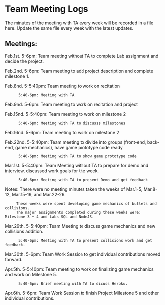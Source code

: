# Team Meeting Logs
The minutes of the meeting with TA every week will be recorded in a file here. Update the same file every week with the latest updates.

## Meetings:
Feb.1st.  5-6pm: Team meeting without TA to complete Lab assignment and decide the project.

Feb.2nd.  5-6pm: Team meeting to add project description and complete milestone 1.

Feb.8nd.  5-5:40pm: Team meeting to work on recitation

          5:40-6pm: Meeting with TA

Feb.9nd.  5-6pm: Team meeting to work on recitation and project

Feb.15nd. 5-5:40pm: Team meeting to work on milestone 2

          5:40-6pm: Meeting with TA to discusss milestones
          
Feb.16nd.  5-6pm: Team meeting to work on milestone 2

Feb.22nd. 5-5:40pm: Team meeting to divide into groups (front-end, back-end, game mechanics), have game prototype code ready

          5:40-6pm: Meeting with TA to show game prototype code

Mar.1st.  5-5:40pm: Team Meeting without TA to prepare for demo and interview, discussed work goals for the week.

          5:40-6pm: Meeting with TA to present Demo and get feedback


Notes: There were no meeting minutes taken the weeks of Mar.1-5, Mar.8-12, Mar.15-19, and Mar.22-26.

         These weeks were spent developing game mechanics of bullets and collisions. 
         The major assignments completed during these weeks were: Milestone 3 + 4 and Labs SQL and NodeJS.

Mar.29th. 5-5:40pm: Team Meeting to discuss game mechanics and new collisions addition.

          5:40-6pm: Meeting with TA to present collisions work and get feedback.

Mar.30th. 5-6pm: Team Work Session to get individual contributions moved forward.

Apr.5th.  5-5:40pm: Team meeting to work on finalizing game mechanics and work on Milestone 5.

          5:40-6pm: Brief meeting with TA to dicuss Heroku.

Apr.6th.  5-6pm: Team Work Session to finish Project Milestone 5 and other individual contributions.